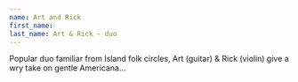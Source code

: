 ```yaml
---
name: Art and Rick
first_name: 
last_name: Art & Rick - duo
---
```


Popular duo familiar from Island folk circles, Art (guitar) & Rick (violin) give a wry take on gentle Americana...